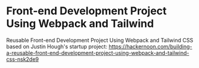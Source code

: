 
# Front-end Development Project Using Webpack and Tailwind
Reusable Front-end Development Project Using Webpack and Tailwind CSS based on Justin Hough's startup project: https://hackernoon.com/building-a-reusable-front-end-development-project-using-webpack-and-tailwind-css-nsk2de9
